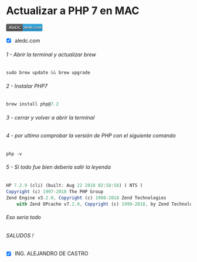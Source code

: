 # Actualizar a PHP 7 en MAC

[<img src="https://github.com/aledc7/PHP-Certification/blob/master/aledc-logo.png?raw=true">](https://aledc.com)


- [x] aledc.com



###### 1 - Abrir la terminal y actualizar brew


```javascript	
sudo brew update && brew upgrade
```


###### 2 - Instalar PHP7

```javascript	
brew install php@7.2
```




###### 3 - cerrar y volver a abrir la terminal


###### 4 - por ultimo comprobar la versión de PHP con el siguiente comando


```javascript	
php -v
```



###### 5 - Si todo fue bien debería salir la leyenda

```javascript
HP 7.2.9 (cli) (built: Aug 22 2018 02:58:58) ( NTS )
Copyright (c) 1997-2018 The PHP Group
Zend Engine v3.2.0, Copyright (c) 1998-2018 Zend Technologies
    with Zend OPcache v7.2.9, Copyright (c) 1999-2018, by Zend Technologies
```



###### Eso sería todo

###### SALUDOS !


- [X] ING. ALEJANDRO DE CASTRO
